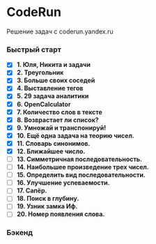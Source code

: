 # CodeRun
Решение задач с coderun.yandex.ru

### Быстрый старт
- [x] **1. Юля, Никита и задачи**
- [x] **2. Треугольник**
- [x] **3. Больше своих соседей**
- [x] **4. Выставление тегов**
- [x] **5. 29 задача аналитики**
- [x] **6. OpenCalculator**
- [x] **7. Количество слов в тексте**
- [x] **8. Возврастает ли список?**
- [x] **9. Умножай и транспонируй!**
- [x] **10. Ещё одна задача на теорию чисел.**
- [x] **11. Словарь синонимов.**
- [x] **12. Ближайшее число.**
- [ ] **13. Симметричная последовательность.**
- [ ] **14. Наибольшее произведение трех чисел.**
- [ ] **15. Определить вид последовательности.**
- [ ] **16. Улучшение успеваемости.**
- [ ] **17. Сапёр.**
- [ ] **18. Поиск в глубину.**
- [ ] **19. Узник замка Иф.**
- [ ] **20. Номер появления слова.**

### Бэкенд